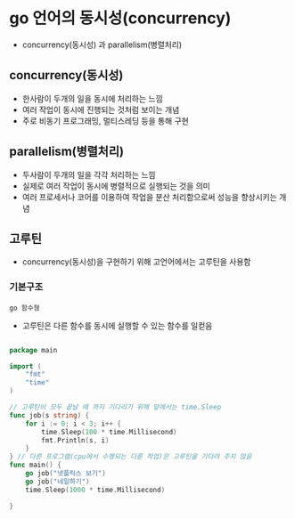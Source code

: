# go 언어의 동시성(concurrency)

- concurrency(동시성) 과 parallelism(병렬처리)

## concurrency(동시성)

- 한사람이 두개의 일을 동시에 처리하는 느낌
- 여러 작업이 동시에 진행되는 것처럼 보이는 개념
- 주로 비동기 프로그래밍, 멀티스레딩 등을 통해 구현

## parallelism(병렬처리)

- 두사람이 두개의 일을 각각 처리하는 느낌
- 실제로 여러 작업이 동시에 병렬적으로 실행되는 것을 의미
- 여러 프로세서나 코어를 이용하여 작업을 분산 처리함으로써 성능을 향상시키는 개념

## 고루틴

- concurrency(동시성)을 구현하기 위해 고언어에서는 고루틴을 사용함

### 기본구조

`go 함수형`

- 고루틴은 다른 함수를 동시에 실행할 수 있는 함수를 일컫음

```go

package main

import (
	"fmt"
	"time"
)

// 고루틴이 모두 끝날 때 까지 기다리기 위해 앞에서는 time.Sleep
func job(s string) {
	for i := 0; i < 3; i++ {
		time.Sleep(100 * time.Millisecond)
		fmt.Println(s, i)
	}
} // 다른 프로그램(cpu에서 수행되는 다른 작업)은 고루틴을 기다려 주지 않음
func main() {
	go job("넷플릭스 보기")
	go job("네일하기")
	time.Sleep(1000 * time.Millisecond)

}

```
